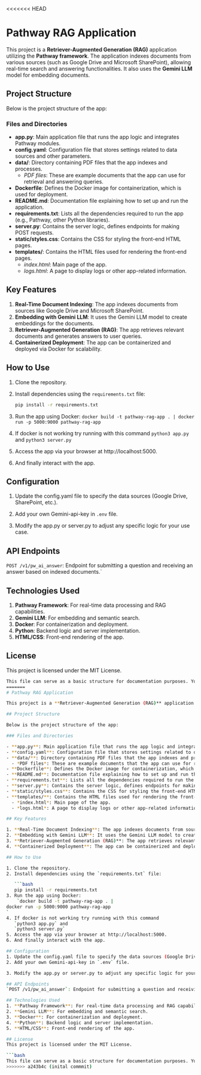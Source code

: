 <<<<<<< HEAD
# Pathway RAG Application

This project is a **Retriever-Augmented Generation (RAG)** application utilizing the **Pathway framework**. The application indexes documents from various sources (such as Google Drive and Microsoft SharePoint), allowing real-time search and answering functionalities. It also uses the **Gemini LLM** model for embedding documents.

## Project Structure

Below is the project structure of the app:

### Files and Directories

- **app.py**: Main application file that runs the app logic and integrates Pathway modules.
- **config.yaml**: Configuration file that stores settings related to data sources and other parameters.
- **data/**: Directory containing PDF files that the app indexes and processes.
  - *PDF files*: These are example documents that the app can use for retrieval and answering queries.
- **Dockerfile**: Defines the Docker image for containerization, which is used for deployment.
- **README.md**: Documentation file explaining how to set up and run the application.
- **requirements.txt**: Lists all the dependencies required to run the app (e.g., Pathway, other Python libraries).
- **server.py**: Contains the server logic, defines endpoints for making POST requests.
- **static/styles.css**: Contains the CSS for styling the front-end HTML pages.
- **templates/**: Contains the HTML files used for rendering the front-end pages.
  - *index.html*: Main page of the app.
  - *logs.html*: A page to display logs or other app-related information.

## Key Features

1. **Real-Time Document Indexing**: The app indexes documents from sources like Google Drive and Microsoft SharePoint.
2. **Embedding with Gemini LLM**: It uses the Gemini LLM model to create embeddings for the documents.
3. **Retriever-Augmented Generation (RAG)**: The app retrieves relevant documents and generates answers to user queries.
4. **Containerized Deployment**: The app can be containerized and deployed via Docker for scalability.

## How to Use

1. Clone the repository.
2. Install dependencies using the `requirements.txt` file:

   ```bash
   pip install -r requirements.txt
3. Run the app using Docker:
    `docker build -t pathway-rag-app . |
docker run -p 5000:9000 pathway-rag-app
`
4. If docker is not working try running with this command
   `python3 app.py` and
   `python3 server.py`
5. Access the app via your browser at http://localhost:5000.
6. And finally interact with the app.

## Configuration
1. Update the config.yaml file to specify the data sources (Google Drive, SharePoint, etc.).
2. Add your own Gemini-api-key in `.env` file.

3. Modify the app.py or server.py to adjust any specific logic for your use case.

## API Endpoints
`POST /v1/pw_ai_answer`: Endpoint for submitting a question and receiving an answer based on indexed documents.`

## Technologies Used
1. **Pathway Framework**: For real-time data processing and RAG capabilities.
2. **Gemini LLM**: For embedding and semantic search.
3. **Docker**: For containerization and deployment.
4. **Python**: Backend logic and server implementation.
5. **HTML/CSS**: Front-end rendering of the app.

## License
This project is licensed under the MIT License.

```bash
This file can serve as a basic structure for documentation purposes. You can customize it further based on additional features or details.
=======
# Pathway RAG Application

This project is a **Retriever-Augmented Generation (RAG)** application utilizing the **Pathway framework**. The application indexes documents from various sources (such as Google Drive and Microsoft SharePoint), allowing real-time search and answering functionalities. It also uses the **Gemini LLM** model for embedding documents.

## Project Structure

Below is the project structure of the app:

### Files and Directories

- **app.py**: Main application file that runs the app logic and integrates Pathway modules.
- **config.yaml**: Configuration file that stores settings related to data sources and other parameters.
- **data/**: Directory containing PDF files that the app indexes and processes.
  - *PDF files*: These are example documents that the app can use for retrieval and answering queries.
- **Dockerfile**: Defines the Docker image for containerization, which is used for deployment.
- **README.md**: Documentation file explaining how to set up and run the application.
- **requirements.txt**: Lists all the dependencies required to run the app (e.g., Pathway, other Python libraries).
- **server.py**: Contains the server logic, defines endpoints for making POST requests.
- **static/styles.css**: Contains the CSS for styling the front-end HTML pages.
- **templates/**: Contains the HTML files used for rendering the front-end pages.
  - *index.html*: Main page of the app.
  - *logs.html*: A page to display logs or other app-related information.

## Key Features

1. **Real-Time Document Indexing**: The app indexes documents from sources like Google Drive and Microsoft SharePoint.
2. **Embedding with Gemini LLM**: It uses the Gemini LLM model to create embeddings for the documents.
3. **Retriever-Augmented Generation (RAG)**: The app retrieves relevant documents and generates answers to user queries.
4. **Containerized Deployment**: The app can be containerized and deployed via Docker for scalability.

## How to Use

1. Clone the repository.
2. Install dependencies using the `requirements.txt` file:

   ```bash
   pip install -r requirements.txt
3. Run the app using Docker:
    `docker build -t pathway-rag-app . |
docker run -p 5000:9000 pathway-rag-app
`
4. If docker is not working try running with this command
   `python3 app.py` and
   `python3 server.py`
5. Access the app via your browser at http://localhost:5000.
6. And finally interact with the app.

## Configuration
1. Update the config.yaml file to specify the data sources (Google Drive, SharePoint, etc.).
2. Add your own Gemini-api-key in `.env` file.

3. Modify the app.py or server.py to adjust any specific logic for your use case.

## API Endpoints
`POST /v1/pw_ai_answer`: Endpoint for submitting a question and receiving an answer based on indexed documents.`

## Technologies Used
1. **Pathway Framework**: For real-time data processing and RAG capabilities.
2. **Gemini LLM**: For embedding and semantic search.
3. **Docker**: For containerization and deployment.
4. **Python**: Backend logic and server implementation.
5. **HTML/CSS**: Front-end rendering of the app.

## License
This project is licensed under the MIT License.

```bash
This file can serve as a basic structure for documentation purposes. You can customize it further based on additional features or details.
>>>>>>> a243b4c (inital commmit)
